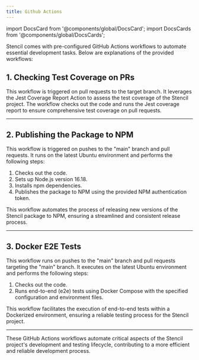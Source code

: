 ```yaml
---
title: Github Actions
---
```

import DocsCard from '@components/global/DocsCard';
import DocsCards from '@components/global/DocsCards';

<head>
  <title>Stencil Devops</title>
</head>
<p>

Stencil comes with pre-configured GitHub Actions workflows to automate essential development tasks. Below are explanations of the provided workflows:

## 1. Checking Test Coverage on PRs

This workflow is triggered on pull requests to the target branch. It leverages the Jest Coverage Report Action to assess the test coverage of the Stencil project. The workflow checks out the code and runs the Jest coverage report to ensure comprehensive test coverage on pull requests.

---

## 2. Publishing the Package to NPM

This workflow is triggered on pushes to the "main" branch and pull requests. It runs on the latest Ubuntu environment and performs the following steps:

1. Checks out the code.
2. Sets up Node.js version 16.18.
3. Installs npm dependencies.
4. Publishes the package to NPM using the provided NPM authentication token.

This workflow automates the process of releasing new versions of the Stencil package to NPM, ensuring a streamlined and consistent release process.

---

## 3. Docker E2E Tests

This workflow runs on pushes to the "main" branch and pull requests targeting the "main" branch. It executes on the latest Ubuntu environment and performs the following steps:

1. Checks out the code.
2. Runs end-to-end (e2e) tests using Docker Compose with the specified configuration and environment files.

This workflow facilitates the execution of end-to-end tests within a Dockerized environment, ensuring a reliable testing process for the Stencil project.

---

These GitHub Actions workflows automate critical aspects of the Stencil project's development and testing lifecycle, contributing to a more efficient and reliable development process.


</p>
